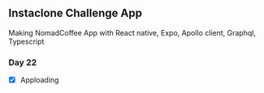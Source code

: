 ## Instaclone Challenge App

Making NomadCoffee App with React native, Expo, Apollo client, Graphql, Typescript

### Day 22

- [x] Apploading